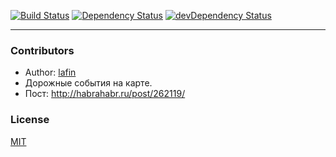 [![Build Status](https://travis-ci.org/lafin/talks-on-map.svg?branch=master)](https://travis-ci.org/lafin/talks-on-map) [![Dependency Status](https://david-dm.org/lafin/talks-on-map.svg)](https://david-dm.org/lafin/talks-on-map) [![devDependency Status](https://david-dm.org/lafin/talks-on-map/dev-status.svg)](https://david-dm.org/lafin/talks-on-map#info=devDependencies)
___

### Contributors

 * Author: [lafin](https://github.com/lafin)
 * Дорожные события на карте.
 * Пост: http://habrahabr.ru/post/262119/

### License

  [MIT](LICENSE)
